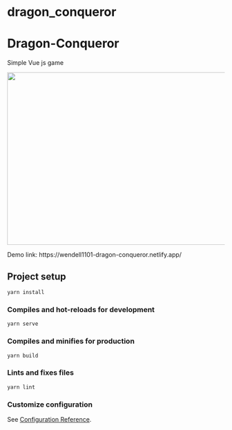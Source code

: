 # dragon_conqueror

# Dragon-Conqueror
Simple Vue js game
<p align="center"><img src="./src/img/app_img.PNG" width="900" height="400"></p>
Demo link: https://wendell1101-dragon-conqueror.netlify.app/

## Project setup
```
yarn install
```

### Compiles and hot-reloads for development
```
yarn serve
```

### Compiles and minifies for production
```
yarn build
```

### Lints and fixes files
```
yarn lint
```

### Customize configuration
See [Configuration Reference](https://cli.vuejs.org/config/).
